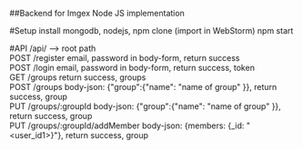 ##Backend for Imgex Node JS implementation

#Setup
install mongodb, nodejs, npm
clone
(import in WebStorm)
npm start

#API
/api/ --> root path  
POST /register   email, password in body-form, return success  
POST /login      email, password in body-form, return success, token  
GET /groups        return success, groups  
POST /groups     body-json: {"group":{"name": "name of group" }}, return success, group  
PUT /groups/:groupId    body-json: {"group":{"name": "name of group" }}, return success, group  
PUT /groups/:groupId/addMember  body-json: {members: {_id: "<user_id1>}"}, return success, group  

